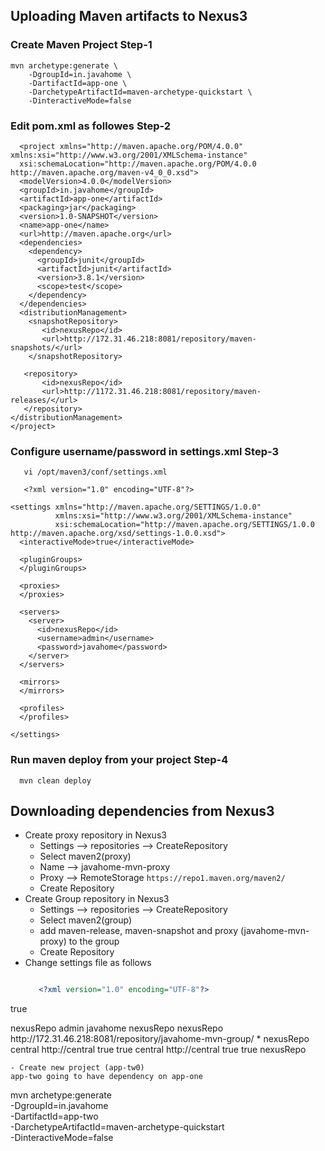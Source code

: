 ## Uploading Maven artifacts to Nexus3

### Create Maven Project Step-1 
``` 
mvn archetype:generate \
	-DgroupId=in.javahome \
	-DartifactId=app-one \
	-DarchetypeArtifactId=maven-archetype-quickstart \
	-DinteractiveMode=false

```

### Edit pom.xml as followes Step-2

```
  <project xmlns="http://maven.apache.org/POM/4.0.0" xmlns:xsi="http://www.w3.org/2001/XMLSchema-instance"
  xsi:schemaLocation="http://maven.apache.org/POM/4.0.0 http://maven.apache.org/maven-v4_0_0.xsd">
  <modelVersion>4.0.0</modelVersion>
  <groupId>in.javahome</groupId>
  <artifactId>app-one</artifactId>
  <packaging>jar</packaging>
  <version>1.0-SNAPSHOT</version>
  <name>app-one</name>
  <url>http://maven.apache.org</url>
  <dependencies>
    <dependency>
      <groupId>junit</groupId>
      <artifactId>junit</artifactId>
      <version>3.8.1</version>
      <scope>test</scope>
    </dependency>
  </dependencies>
  <distributionManagement>
    <snapshotRepository>
       <id>nexusRepo</id>
       <url>http://172.31.46.218:8081/repository/maven-snapshots/</url>
    </snapshotRepository>

   <repository>
       <id>nexusRepo</id>
       <url>http://1172.31.46.218:8081/repository/maven-releases/</url>
   </repository>
</distributionManagement>
</project>

```

### Configure username/password in settings.xml Step-3

```
   vi /opt/maven3/conf/settings.xml
```

```
   <?xml version="1.0" encoding="UTF-8"?>

<settings xmlns="http://maven.apache.org/SETTINGS/1.0.0"
          xmlns:xsi="http://www.w3.org/2001/XMLSchema-instance"
          xsi:schemaLocation="http://maven.apache.org/SETTINGS/1.0.0 http://maven.apache.org/xsd/settings-1.0.0.xsd">
  <interactiveMode>true</interactiveMode>

  <pluginGroups>
  </pluginGroups>

  <proxies>
  </proxies>

  <servers>
    <server>
      <id>nexusRepo</id>
      <username>admin</username>
      <password>javahome</password>
    </server>
  </servers>

  <mirrors>
  </mirrors>

  <profiles>
  </profiles>

</settings>

```
### Run maven deploy from your project Step-4

```
  mvn clean deploy
```

## Downloading dependencies from Nexus3
- Create proxy repository in Nexus3
  - Settings --> repositories --> CreateRepository
  - Select maven2(proxy)
  - Name -->  javahome-mvn-proxy
  - Proxy --> RemoteStorage  ```https://repo1.maven.org/maven2/```
  - Create Repository
- Create Group repository in Nexus3
  - Settings --> repositories --> CreateRepository
  - Select maven2(group)
  - add maven-release, maven-snapshot and proxy (javahome-mvn-proxy) to the group
  - Create Repository
- Change settings file as follows
  ```XML
  
     <?xml version="1.0" encoding="UTF-8"?>

<settings xmlns="http://maven.apache.org/SETTINGS/1.0.0"
          xmlns:xsi="http://www.w3.org/2001/XMLSchema-instance"
          xsi:schemaLocation="http://maven.apache.org/SETTINGS/1.0.0 http://maven.apache.org/xsd/settings-1.0.0.xsd">
  <interactiveMode>true</interactiveMode>

  <pluginGroups>
  </pluginGroups>

  <proxies>
  </proxies>

  <servers>
    <server>
      <id>nexusRepo</id>
      <username>admin</username>
      <password>javahome</password>
    </server>
  </servers>

  <mirrors>
    <mirror>
      <id>nexusRepo</id>
      <name>nexusRepo</name>
      <url>http://172.31.46.218:8081/repository/javahome-mvn-group/</url>
      <mirrorOf>*</mirrorOf>
    </mirror>
  </mirrors>

  <profiles>
  <profile>
    <id>nexusRepo</id>
    <!--Enable snapshots for the built in central repo to direct -->
    <!--all requests to nexus via the mirror -->
    <repositories>
      <repository>
        <id>central</id>
        <url>http://central</url>
        <releases><enabled>true</enabled></releases>
        <snapshots><enabled>true</enabled></snapshots>
      </repository>
    </repositories>
   <pluginRepositories>
      <pluginRepository>
        <id>central</id>
        <url>http://central</url>
        <releases><enabled>true</enabled></releases>
        <snapshots><enabled>true</enabled></snapshots>
      </pluginRepository>
    </pluginRepositories>
  </profile>
</profiles>
<activeProfiles>
  <!--make the profile active all the time -->
  <activeProfile>nexusRepo</activeProfile>
</activeProfiles>
</settings>

  
  ```
- Create new project (app-tw0)
  app-two going to have dependency on app-one
  ``` 
  mvn archetype:generate \
    -DgroupId=in.javahome \
    -DartifactId=app-two \
    -DarchetypeArtifactId=maven-archetype-quickstart \
    -DinteractiveMode=false

```
  

